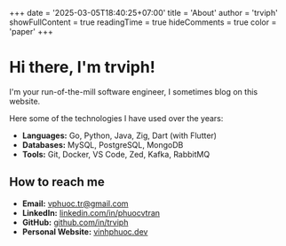 +++
date = '2025-03-05T18:40:25+07:00'
title = 'About'
author = 'trviph'
showFullContent = true
readingTime = true
hideComments = true
color = 'paper'
+++

# Hi there, I'm trviph!

I'm your run-of-the-mill software engineer, I sometimes blog on this website.

Here some of the technologies I have used over the years:

- **Languages:** Go, Python, Java, Zig, Dart (with Flutter)
- **Databases:** MySQL, PostgreSQL, MongoDB
- **Tools:** Git, Docker, VS Code, Zed, Kafka, RabbitMQ

## How to reach me

- **Email:** vphuoc.tr@gmail.com
- **LinkedIn:** [linkedin.com/in/phuocvtran](https://linkedin.com/in/phuocvtran)
- **GitHub:** [github.com/in/trviph](https://github.com/trviph)
- **Personal Website:** [vinhphuoc.dev](https://vinhphuoc.dev)
